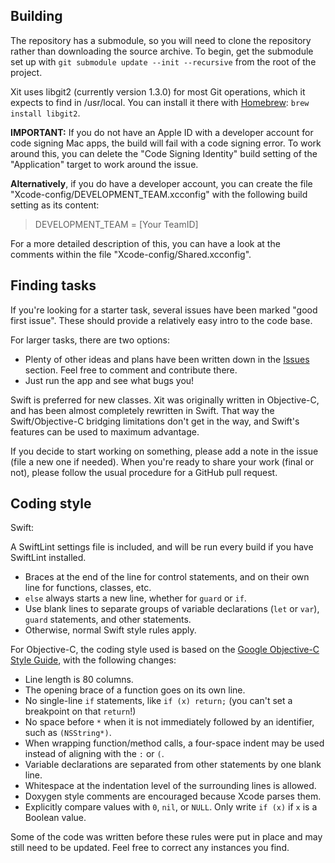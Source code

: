 ## Building

The repository has a submodule, so you will need to clone the repository rather than downloading the source archive. To begin, get the submodule set up with `git submodule update --init --recursive` from the root of the project.

Xit uses libgit2 (currently version 1.3.0) for most Git operations, which it expects to find in /usr/local. You can install it there with [Homebrew]: `brew install libgit2`.

[Homebrew]: http://brew.sh

**IMPORTANT:** If you do not have an Apple ID with a developer account for code signing Mac apps, the build  will fail with a code signing error. To work around this, you can delete the "Code Signing Identity" build setting of the "Application" target to work around the issue.

**Alternatively**, if you do have a developer account, you can create the file "Xcode-config/DEVELOPMENT_TEAM.xcconfig" with the following build setting as its content:
> DEVELOPMENT_TEAM = [Your TeamID]

For a more detailed description of this, you can have a look at the comments within the file "Xcode-config/Shared.xcconfig". 

## Finding tasks

If you're looking for a starter task, several issues have been marked "good first issue". These should provide a relatively easy intro to the code base.

For larger tasks, there are two options:

* Plenty of other ideas and plans have been written down in the [Issues] section. Feel free to comment and contribute there.
* Just run the app and see what bugs you!

Swift is preferred for new classes. Xit was originally written in Objective-C, and has been almost completely rewritten in Swift. That way the Swift/Objective-C bridging limitations don't get in the way, and Swift's features can be used to maximum advantage.

[Issues]: https://github.com/Uncommon/Xit/issues

If you decide to start working on something, please add a note in the issue (file a new one if needed). When you're ready to share your work (final or not), please follow the usual procedure for a GitHub pull request.

## Coding style

Swift:

A SwiftLint settings file is included, and will be run every build if you have SwiftLint installed.

* Braces at the end of the line for control statements, and on their own line for functions, classes, etc.
* `else` always starts a new line, whether for `guard` or `if`.
* Use blank lines to separate groups of variable declarations (`let` or `var`), `guard` statements, and other statements.
* Otherwise, normal Swift style rules apply.

For Objective-C, the coding style used is based on the [Google Objective-C Style Guide], with the following changes:

[Google Objective-C Style Guide]: http://google-styleguide.googlecode.com/svn/trunk/objcguide.xml

* Line length is 80 columns.
* The opening brace of a function goes on its own line.
* No single-line `if` statements, like `if (x) return;` (you can't set a breakpoint on that `return`!)
* No space before `*` when it is not immediately followed by an identifier, such as `(NSString*)`.
* When wrapping function/method calls, a four-space indent may be used instead of aligning with the `:` or `(`.
* Variable declarations are separated from other statements by one blank line.
* Whitespace at the indentation level of the surrounding lines is allowed.
* Doxygen style comments are encouraged because Xcode parses them.
* Explicitly compare values with `0`, `nil`, or `NULL`. Only write `if (x)` if `x` is a Boolean value.

Some of the code was written before these rules were put in place and may still need to be updated. Feel free to correct any instances you find.

